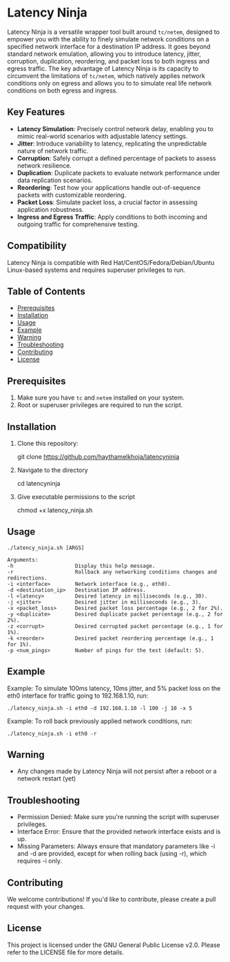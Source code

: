 # Latency Ninja

Latency Ninja is a versatile wrapper tool built around `tc/netem`, designed to empower you with the ability to finely simulate network conditions on a specified network interface for a destination IP address. It goes beyond standard network emulation, allowing you to introduce latency, jitter, corruption, duplication, reordering, and packet loss to both ingress and egress traffic. The key advantage of Latency Ninja is its capacity to circumvent the limitations of `tc/netem`, which natively applies network conditions only on egress and allows you to to simulate real life network conditions on both egress and ingress.

## Key Features

- **Latency Simulation**: Precisely control network delay, enabling you to mimic real-world scenarios with adjustable latency settings.
- **Jitter**: Introduce variability to latency, replicating the unpredictable nature of network traffic.
- **Corruption**: Safely corrupt a defined percentage of packets to assess network resilience.
- **Duplication**: Duplicate packets to evaluate network performance under data replication scenarios.
- **Reordering**: Test how your applications handle out-of-sequence packets with customizable reordering.
- **Packet Loss**: Simulate packet loss, a crucial factor in assessing application robustness.
- **Ingress and Egress Traffic**: Apply conditions to both incoming and outgoing traffic for comprehensive testing.

## Compatibility

Latency Ninja is compatible with Red Hat/CentOS/Fedora/Debian/Ubuntu Linux-based systems and requires superuser privileges to run.

## Table of Contents

- [Prerequisites](#prerequisites)
- [Installation](#installation)
- [Usage](#usage)
- [Example](#Example)
- [Warning](#warning)
- [Troubleshooting](#troubleshooting)
- [Contributing](#contributing)
- [License](#license)

## Prerequisites

1. Make sure you have `tc` and `netem` installed on your system.
2. Root or superuser privileges are required to run the script.

## Installation

1. Clone this repository:

    git clone https://github.com/haythamelkhoja/latencyninja
    
2. Navigate to the directory

	cd latencyninja

3. Give executable permissions to the script
    
    chmod +x latency_ninja.sh

 ## Usage

    ./latency_ninja.sh [ARGS]
        
    Arguments:
    -h                    Display this help message.
    -r                    Rollback any networking conditions changes and redirections.
    -i <interface>        Network interface (e.g., eth0).
    -d <destination_ip>   Destination IP address.
    -l <latency>          Desired latency in milliseconds (e.g., 30).
    -j <jitter>           Desired jitter in milliseconds (e.g., 3).
    -x <packet_loss>      Desired packet loss percentage (e.g., 2 for 2%).
    -y <duplicate>        Desired duplicate packet percentage (e.g., 2 for 2%).
    -z <corrupt>          Desired corrupted packet percentage (e.g., 1 for 1%).
    -k <reorder>          Desired packet reordering percentage (e.g., 1 for 1%).
    -p <num_pings>        Number of pings for the test (default: 5).

## Example
Example: To simulate 100ms latency, 10ms jitter, and 5% packet loss on the eth0 interface for traffic going to 192.168.1.10, run:

    ./latency_ninja.sh -i eth0 -d 192.168.1.10 -l 100 -j 10 -x 5

Example: To roll back previously applied network conditions, run:

    ./latency_ninja.sh -i eth0 -r

## Warning
- Any changes made by Latency Ninja will not persist after a reboot or a network restart (yet)

## Troubleshooting
 - Permission Denied: Make sure you're running the script with superuser privileges.
 - Interface Error: Ensure that the provided network interface exists and is up.
 - Missing Parameters: Always ensure that mandatory parameters like -i and -d are provided, except for when rolling back (using -r), which requires -i only.

## Contributing
We welcome contributions! If you'd like to contribute, please create a pull request with your changes.

## License
This project is licensed under the GNU General Public License v2.0. Please refer to the LICENSE file for more details.



